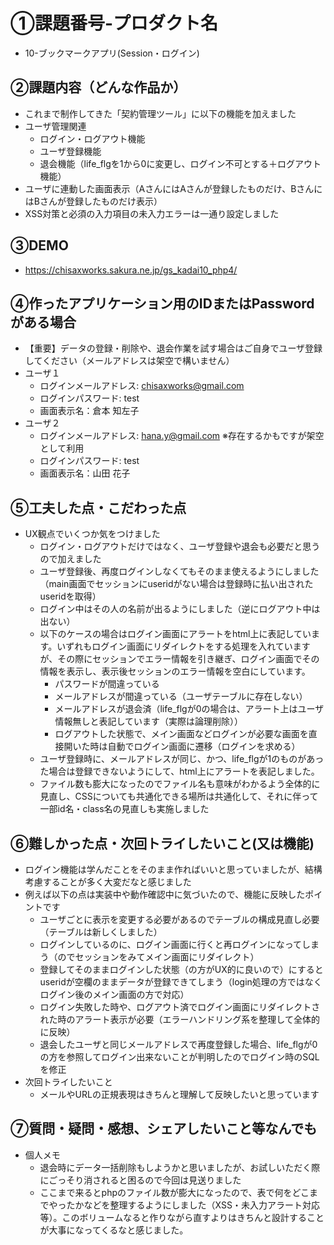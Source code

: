 # ①課題番号-プロダクト名
- 10-ブックマークアプリ(Session・ログイン)

## ②課題内容（どんな作品か）
- これまで制作してきた「契約管理ツール」に以下の機能を加えました
- ユーザ管理関連
  - ログイン・ログアウト機能
  - ユーザ登録機能
  - 退会機能（life_flgを1から0に変更し、ログイン不可とする＋ログアウト機能）
- ユーザに連動した画面表示（AさんにはAさんが登録したものだけ、BさんにはBさんが登録したものだけ表示）
- XSS対策と必須の入力項目の未入力エラーは一通り設定しました

## ③DEMO
- https://chisaxworks.sakura.ne.jp/gs_kadai10_php4/

## ④作ったアプリケーション用のIDまたはPasswordがある場合
- 【重要】データの登録・削除や、退会作業を試す場合はご自身でユーザ登録してください（メールアドレスは架空で構いません）
- ユーザ１
  - ログインメールアドレス: chisaxworks@gmail.com
  - ログインパスワード: test
  - 画面表示名：倉本 知左子
- ユーザ２
  - ログインメールアドレス: hana.y@gmail.com ※存在するかもですが架空として利用
  - ログインパスワード: test
  - 画面表示名：山田 花子

## ⑤工夫した点・こだわった点
- UX観点でいくつか気をつけました
  - ログイン・ログアウトだけではなく、ユーザ登録や退会も必要だと思うので加えました
  - ユーザ登録後、再度ログインしなくてもそのまま使えるようにしました（main画面でセッションにuseridがない場合は登録時に払い出されたuseridを取得）
  - ログイン中はその人の名前が出るようにしました（逆にログアウト中は出ない）
  - 以下のケースの場合はログイン画面にアラートをhtml上に表記しています。いずれもログイン画面にリダイレクトをする処理を入れていますが、その際にセッションでエラー情報を引き継ぎ、ログイン画面でその情報を表示し、表示後セッションのエラー情報を空白にしています。
    - パスワードが間違っている
    - メールアドレスが間違っている（ユーザテーブルに存在しない）
    - メールアドレスが退会済（life_flgが0の場合は、アラート上はユーザ情報無しと表記しています（実際は論理削除））
    - ログアウトした状態で、メイン画面などログインが必要な画面を直接開いた時は自動でログイン画面に遷移（ログインを求める）
  - ユーザ登録時に、メールアドレスが同じ、かつ、life_flgが1のものがあった場合は登録できないようにして、html上にアラートを表記しました。
  - ファイル数も膨大になったのでファイル名も意味がわかるよう全体的に見直し、CSSについても共通化できる場所は共通化して、それに伴って一部id名・class名の見直しも実施しました

## ⑥難しかった点・次回トライしたいこと(又は機能)
- ログイン機能は学んだことをそのまま作ればいいと思っていましたが、結構考慮することが多く大変だなと感じました
- 例えば以下の点は実装中や動作確認中に気づいたので、機能に反映したポイントです
  - ユーザごとに表示を変更する必要があるのでテーブルの構成見直し必要（テーブルは新しくしました）
  - ログインしているのに、ログイン画面に行くと再ログインになってしまう（のでセッションをみてメイン画面にリダイレクト）
  - 登録してそのままログインした状態（の方がUX的に良いので）にするとuseridが空欄のままデータが登録できてしまう（login処理の方ではなくログイン後のメイン画面の方で対応）
  - ログイン失敗した時や、ログアウト済でログイン画面にリダイレクトされた時のアラート表示が必要（エラーハンドリング系を整理して全体的に反映）
  - 退会したユーザと同じメールアドレスで再度登録した場合、life_flgが0の方を参照してログイン出来ないことが判明したのでログイン時のSQLを修正
- 次回トライしたいこと
  - メールやURLの正規表現はきちんと理解して反映したいと思っています

## ⑦質問・疑問・感想、シェアしたいこと等なんでも
- 個人メモ
  - 退会時にデータ一括削除もしようかと思いましたが、お試しいただく際にごっそり消されると困るので今回は見送りました
  - ここまで来るとphpのファイル数が膨大になったので、表で何をどこまでやったかなどを整理するようにしました（XSS・未入力アラート対応等）。このボリュームなると作りながら直すよりはきちんと設計することが大事になってくるなと感じました。
